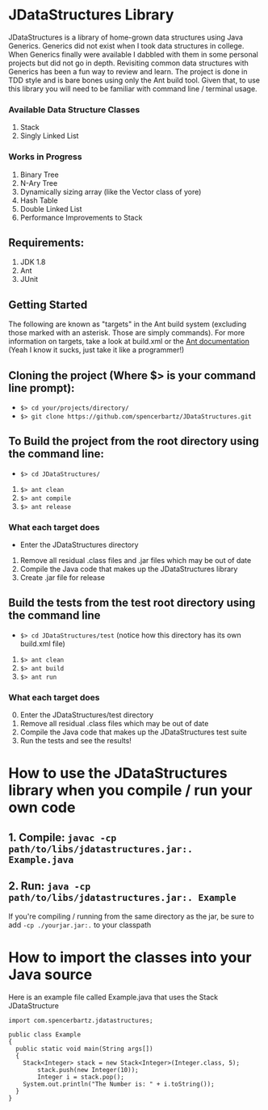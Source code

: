 # JDataStructures Library
JDataStructures is a library of home-grown data structures using Java Generics.
Generics did not exist when I took data structures in college. When Generics finally were
available I dabbled with them in some personal projects but did not go in depth.
Revisiting common data structures with Generics has been a fun way to review and learn.
The project is done in TDD style and is bare bones using only the Ant build tool.
Given that, to use this library you will need to be familiar with command line / terminal usage.

### Available Data Structure Classes
1. Stack
2. Singly Linked List

### Works in Progress
1. Binary Tree
2. N-Ary Tree
3. Dynamically sizing array (like the Vector class of yore)
4. Hash Table
5. Double Linked List
6. Performance Improvements to Stack

## Requirements:
1. JDK 1.8
2. Ant
3. JUnit

## Getting Started
The following are known as "targets" in the Ant build system (excluding those
marked with an asterisk. Those are simply commands). For more information on targets,
take a look at build.xml or the [Ant documentation](http://ant.apache.org/) (Yeah I know it sucks, just take it like a programmer!)

## Cloning the project (Where $> is your command line prompt):
* ```$> cd your/projects/directory/```
* ```$> git clone https://github.com/spencerbartz/JDataStructures.git```

## To Build the project from the root directory using the command line:
* ```$> cd JDataStructures/```
1. ```$> ant clean```
2. ```$> ant compile```
3. ```$> ant release```

### What each target does
* Enter the JDataStructures directory
1. Remove all residual .class files and .jar files which may be out of date
2. Compile the Java code that makes up the JDataStructures library
3. Create .jar file for release

## Build the tests from the test root directory using the command line
* ```$> cd JDataStructures/test``` (notice how this directory has its own build.xml file)
1. ```$> ant clean```
2. ```$> ant build```
3. ```$> ant run```

### What each target does
0. Enter the JDataStructures/test directory
1. Remove all residual .class files which may be out of date
2. Compile the Java code that makes up the JDataStructures test suite
3. Run the tests and see the results!

# How to use the JDataStructures library when you compile / run your own code
## 1. Compile: ```javac -cp path/to/libs/jdatastructures.jar:. Example.java ```
## 2. Run: ```java -cp path/to/libs/jdatastructures.jar:. Example```

If you're compiling / running from the same directory as the jar, be sure to add ```-cp ./yourjar.jar:.``` to your classpath

# How to import the classes into your Java source
Here is an example file called Example.java that uses the Stack JDataStructure
```
import com.spencerbartz.jdatastructures;

public class Example
{
  public static void main(String args[])
  {
    Stack<Integer> stack = new Stack<Integer>(Integer.class, 5);
		stack.push(new Integer(10));
		Integer i = stack.pop();
    System.out.println("The Number is: " + i.toString());
  }
}
```
